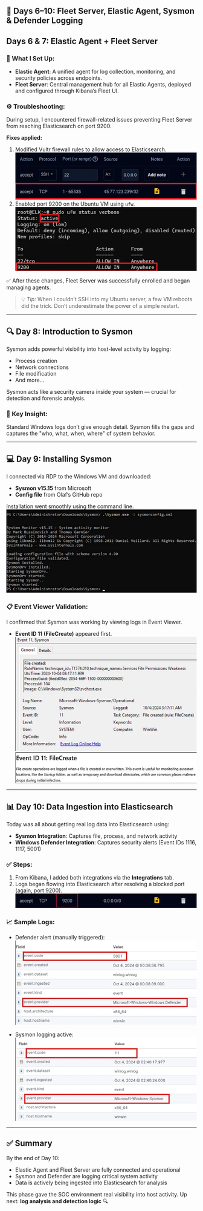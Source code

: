 ## 📆 Days 6–10: Fleet Server, Elastic Agent, Sysmon & Defender Logging

## Days 6 & 7: Elastic Agent + Fleet Server

### 🔧 What I Set Up:
- **Elastic Agent**: A unified agent for log collection, monitoring, and security policies across endpoints.
- **Fleet Server**: Central management hub for all Elastic Agents, deployed and configured through Kibana’s Fleet UI.

### ⚙️ Troubleshooting:
During setup, I encountered firewall-related issues preventing Fleet Server from reaching Elasticsearch on port 9200.

**Fixes applied:**
1. Modified Vultr firewall rules to allow access to Elasticsearch.  
   ![Firewall Rule - Vultr](assets/firewall-rule.png) <!-- [screenshot] -->
2. Enabled port 9200 on the Ubuntu VM using `ufw`.  
   ![UFW Enabled - Port 9200](assets/firewall-rule-UFW.png) <!-- [screenshot] -->

✅ After these changes, Fleet Server was successfully enrolled and began managing agents.

> 💡 *Tip:* When I couldn’t SSH into my Ubuntu server, a few VM reboots did the trick. Don’t underestimate the power of a simple restart.

---

## 🔍 Day 8: Introduction to Sysmon

Sysmon adds powerful visibility into host-level activity by logging:

- Process creation
- Network connections
- File modification
- And more...

Sysmon acts like a security camera inside your system — crucial for detection and forensic analysis.

### 📌 Key Insight:
Standard Windows logs don’t give enough detail. Sysmon fills the gaps and captures the "who, what, when, where" of system behavior.

---

## 💻 Day 9: Installing Sysmon

I connected via RDP to the Windows VM and downloaded:
- **Sysmon v15.15** from Microsoft
- **Config file** from Olaf’s GitHub repo

Installation went smoothly using the command line.  
![Sysmon Installed](assets/sysmon-installed.png) <!-- [screenshot] -->

### 📋 Event Viewer Validation:
I confirmed that Sysmon was working by viewing logs in Event Viewer.

- **Event ID 11 (FileCreate)** appeared first.  
  ![Event ID 11](assets/event-id-11.png) <!-- [screenshot] -->
  ![Sysmon Version Tag](assets/event-id-11-meaning.png) <!-- [screenshot] -->

---

## 📊 Day 10: Data Ingestion into Elasticsearch

Today was all about getting real log data into Elasticsearch using:

- **Sysmon Integration**: Captures file, process, and network activity
- **Windows Defender Integration**: Captures security alerts (Event IDs 1116, 1117, 5001)

### ✅ Steps:
1. From Kibana, I added both integrations via the **Integrations** tab.
2. Logs began flowing into Elasticsearch after resolving a blocked port (again, port 9200).  
   ![Firewall Rule Port 9200](assets/firewall-rule-1.png) <!-- [screenshot] -->

### 📈 Sample Logs:
- Defender alert (manually triggered):  
  ![Defender Event Log](assets/defender-event-log.png) <!-- [screenshot] -->

- Sysmon logging active:  
  ![Sysmon Log Sample](assets/sysmon-log.png) <!-- [screenshot] -->

---

## ✅ Summary

By the end of Day 10:

- Elastic Agent and Fleet Server are fully connected and operational
- Sysmon and Defender are logging critical system activity
- Data is actively being ingested into Elasticsearch for analysis

This phase gave the SOC environment real visibility into host activity. Up next: **log analysis and detection logic** 🔍

